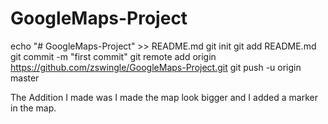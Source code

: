 # GoogleMaps-Project

echo "# GoogleMaps-Project" >> README.md
git init
git add README.md
git commit -m "first commit"
git remote add origin https://github.com/zswingle/GoogleMaps-Project.git
git push -u origin master


The Addition I made was I made the map look bigger and I added a marker in the map. 
